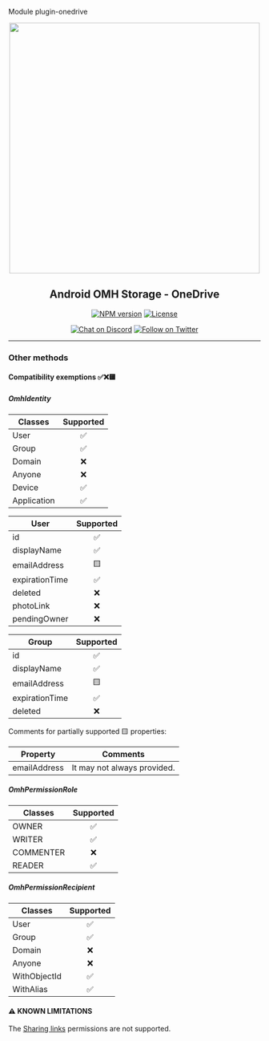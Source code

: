 Module plugin-onedrive

<p align="center">
  <a href="https://miniature-adventure-4gle9ye.pages.github.io/docs/">
    <img width="500px" src="https://openmobilehub.org/wp-content/uploads/sites/13/2024/06/OpenMobileHub-horizontal-color.svg"/><br/>
  </a>
  <h2 align="center">Android OMH Storage - OneDrive</h2>
</p>

<p align="center">
  <a href="https://central.sonatype.com/artifact/com.openmobilehub.android.storage/plugin-onedrive"><img src="https://img.shields.io/maven-central/v/com.openmobilehub.android.storage/plugin-onedrive" alt="NPM version"/></a>
  <a href="https://github.com/openmobilehub/android-omh-storage/blob/main/LICENSE"><img src="https://img.shields.io/github/license/openmobilehub/android-omh-storage" alt="License"/></a>
</p>

<p align="center">
  <a href="https://discord.com/invite/yTAFKbeVMw"><img src="https://img.shields.io/discord/1115727214827278446.svg?style=flat&colorA=7289da&label=Chat%20on%20Discord" alt="Chat on Discord"/></a>
  <a href="https://twitter.com/openmobilehub"><img src="https://img.shields.io/twitter/follow/rnfirebase.svg?style=flat&colorA=1da1f2&colorB=&label=Follow%20on%20Twitter" alt="Follow on Twitter"/></a>
</p>

---

### Other methods

#### Compatibility exemptions ✅❌🟨

##### OmhIdentity

| Classes     | Supported |
|-------------|:---------:|
| User        |     ✅     |
| Group       |     ✅     |
| Domain      |     ❌     |
| Anyone      |     ❌     |
| Device      |     ✅     |
| Application |     ✅     |

| User           | Supported |
|----------------|:---------:|
| id             |     ✅     |
| displayName    |     ✅     |
| emailAddress   |     🟨     |
| expirationTime |     ✅     |
| deleted        |     ❌     |
| photoLink      |     ❌     |
| pendingOwner   |     ❌     |

| Group          | Supported |
|----------------|:---------:|
| id             |     ✅     |
| displayName    |     ✅     |
| emailAddress   |     🟨     |
| expirationTime |     ✅     |
| deleted        |     ❌     |

Comments for partially supported 🟨 properties:

| Property     | Comments                    |
|--------------|-----------------------------|
| emailAddress | It may not always provided. |

##### OmhPermissionRole

| Classes   | Supported |
|-----------|:---------:|
| OWNER     |     ✅     |
| WRITER    |     ✅     |
| COMMENTER |     ❌     |
| READER    |     ✅     |

##### OmhPermissionRecipient

| Classes      | Supported |
|--------------|:---------:|
| User         |     ✅     |
| Group        |     ✅     |
| Domain       |     ❌     |
| Anyone       |     ❌     |
| WithObjectId |     ✅     |
| WithAlias    |     ✅     |

#### ⚠️ KNOWN LIMITATIONS

>
The [Sharing links](https://learn.microsoft.com/en-us/graph/api/resources/permission?view=graph-rest-1.0#sharing-links)
permissions are not supported.
